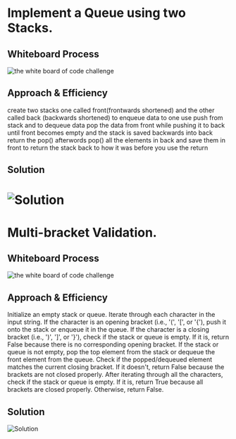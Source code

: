 # Implement a Queue using two Stacks.

## Whiteboard Process
![the white board of code challenge ](https://i.ibb.co/tm274sQ/Whiteboard-11.png)
## Approach & Efficiency
create two stacks one called front(frontwards shortened) and the other called back (backwards shortened)
to enqueue data to one use push from stack and to dequeue data pop the data from front while pushing it to back until front becomes empty and the stack is saved backwards into back return the pop() afterwords pop() all the elements in back and save them in front to return the stack back to how it was before you use the return 
## Solution
![Solution](https://i.ibb.co/VS0LFJB/psudeo-test.png)
============================================================
# Multi-bracket Validation.

## Whiteboard Process
![the white board of code challenge ](hhttps://i.ibb.co/MNZN9y9/Whiteboard-12.png)
## Approach & Efficiency
Initialize an empty stack or queue.
Iterate through each character in the input string.
If the character is an opening bracket (i.e., '(', '[', or '{'), push it onto the stack or enqueue it in the queue.
If the character is a closing bracket (i.e., ')', ']', or '}'), check if the stack or queue is empty. If it is, return False because there is no corresponding opening bracket.
If the stack or queue is not empty, pop the top element from the stack or dequeue the front element from the queue.
Check if the popped/dequeued element matches the current closing bracket. If it doesn't, return False because the brackets are not closed properly.
After iterating through all the characters, check if the stack or queue is empty. If it is, return True because all brackets are closed properly. Otherwise, return False.
 ## Solution
![Solution](https://i.ibb.co/cQNncmD/test.png)



